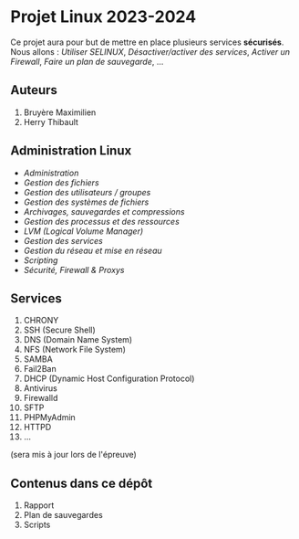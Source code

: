 # Projet Linux 2023-2024

Ce projet aura pour but de mettre en place plusieurs services **sécurisés**. 
Nous allons : *Utiliser SELINUX*, *Désactiver/activer des services*, *Activer un Firewall*, *Faire un plan de sauvegarde*, ...

Auteurs
-------

1. Bruyère Maximilien
2. Herry Thibault

Administration Linux
--------------------

- *Administration*
- *Gestion des fichiers*
- *Gestion des utilisateurs / groupes*
- *Gestion des systèmes de fichiers*
- *Archivages, sauvegardes et compressions*
- *Gestion des processus et des ressources*
- *LVM (Logical Volume Manager)*
- *Gestion des services*
- *Gestion du réseau et mise en réseau*
- *Scripting*
- *Sécurité, Firewall & Proxys*

Services
--------

1. CHRONY
2. SSH (Secure Shell)
3. DNS (Domain Name System)
4. NFS (Network File System)
5. SAMBA
6. Fail2Ban
7. DHCP (Dynamic Host Configuration Protocol)
8. Antivirus
9. Firewalld
10. SFTP
11. PHPMyAdmin
12. HTTPD
13. ...

(sera mis à jour lors de l'épreuve)

Contenus dans ce dépôt
----------------------

1. Rapport
2. Plan de sauvegardes
3. Scripts


